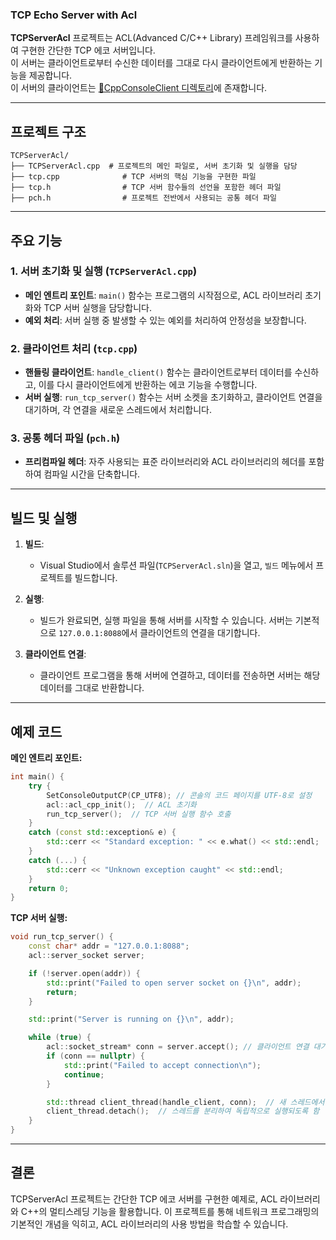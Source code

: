 ### TCP Echo Server with Acl

**TCPServerAcl** 프로젝트는 ACL(Advanced C/C++ Library) 프레임워크를 사용하여 구현한 간단한 TCP 에코 서버입니다. <br>
이 서버는 클라이언트로부터 수신한 데이터를 그대로 다시 클라이언트에게 반환하는 기능을 제공합니다. <br>
이 서버의 클라이언트는 [📁CppConsoleClient 디렉토리](../CppConsoleClient)에 존재합니다.

---

## 프로젝트 구조

```
TCPServerAcl/
├── TCPServerAcl.cpp  # 프로젝트의 메인 파일로, 서버 초기화 및 실행을 담당
├── tcp.cpp              # TCP 서버의 핵심 기능을 구현한 파일
├── tcp.h                # TCP 서버 함수들의 선언을 포함한 헤더 파일
├── pch.h                # 프로젝트 전반에서 사용되는 공통 헤더 파일
```

---

## 주요 기능

### 1. 서버 초기화 및 실행 (`TCPServerAcl.cpp`)
- **메인 엔트리 포인트**: `main()` 함수는 프로그램의 시작점으로, ACL 라이브러리 초기화와 TCP 서버 실행을 담당합니다.
- **예외 처리**: 서버 실행 중 발생할 수 있는 예외를 처리하여 안정성을 보장합니다.

### 2. 클라이언트 처리 (`tcp.cpp`)
- **핸들링 클라이언트**: `handle_client()` 함수는 클라이언트로부터 데이터를 수신하고, 이를 다시 클라이언트에게 반환하는 에코 기능을 수행합니다.
- **서버 실행**: `run_tcp_server()` 함수는 서버 소켓을 초기화하고, 클라이언트 연결을 대기하며, 각 연결을 새로운 스레드에서 처리합니다.

### 3. 공통 헤더 파일 (`pch.h`)
- **프리컴파일 헤더**: 자주 사용되는 표준 라이브러리와 ACL 라이브러리의 헤더를 포함하여 컴파일 시간을 단축합니다.

---

## 빌드 및 실행

1. **빌드**:
   - Visual Studio에서 솔루션 파일(`TCPServerAcl.sln`)을 열고, `빌드` 메뉴에서 프로젝트를 빌드합니다.

2. **실행**:
   - 빌드가 완료되면, 실행 파일을 통해 서버를 시작할 수 있습니다. 서버는 기본적으로 `127.0.0.1:8088`에서 클라이언트의 연결을 대기합니다.

3. **클라이언트 연결**:
   - 클라이언트 프로그램을 통해 서버에 연결하고, 데이터를 전송하면 서버는 해당 데이터를 그대로 반환합니다.

---

## 예제 코드

**메인 엔트리 포인트:**

```cpp
int main() {
    try {
        SetConsoleOutputCP(CP_UTF8); // 콘솔의 코드 페이지를 UTF-8로 설정
        acl::acl_cpp_init();  // ACL 초기화
        run_tcp_server();  // TCP 서버 실행 함수 호출
    }
    catch (const std::exception& e) {
        std::cerr << "Standard exception: " << e.what() << std::endl;
    }
    catch (...) {
        std::cerr << "Unknown exception caught" << std::endl;
    }
    return 0;
}
```

**TCP 서버 실행:**

```cpp
void run_tcp_server() {
    const char* addr = "127.0.0.1:8088";
    acl::server_socket server;

    if (!server.open(addr)) {
        std::print("Failed to open server socket on {}\n", addr);
        return;
    }

    std::print("Server is running on {}\n", addr);

    while (true) {
        acl::socket_stream* conn = server.accept(); // 클라이언트 연결 대기
        if (conn == nullptr) {
            std::print("Failed to accept connection\n");
            continue;
        }

        std::thread client_thread(handle_client, conn);  // 새 스레드에서 클라이언트 처리
        client_thread.detach();  // 스레드를 분리하여 독립적으로 실행되도록 함
    }
}
```

---

## 결론

TCPServerAcl 프로젝트는 간단한 TCP 에코 서버를 구현한 예제로, ACL 라이브러리와 C++의 멀티스레딩 기능을 활용합니다. 이 프로젝트를 통해 네트워크 프로그래밍의 기본적인 개념을 익히고, ACL 라이브러리의 사용 방법을 학습할 수 있습니다.
